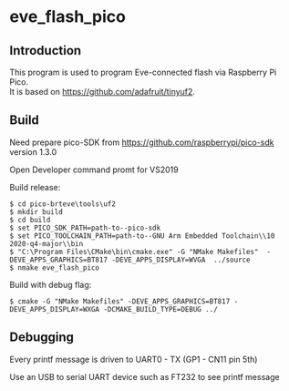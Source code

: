 # eve_flash_pico

## Introduction
This program is used to program Eve-connected flash via Raspberry Pi Pico.  
It is based on https://github.com/adafruit/tinyuf2. 

## Build 

Need prepare pico-SDK from https://github.com/raspberrypi/pico-sdk version 1.3.0

Open Developer command promt for VS2019

Build release:

```
$ cd pico-brteve\tools\uf2
$ mkdir build
$ cd build
$ set PICO_SDK_PATH=path-to--pico-sdk
$ set PICO_TOOLCHAIN_PATH=path-to--GNU Arm Embedded Toolchain\\10 2020-q4-major\\bin
$ "C:\Program Files\CMake\bin\cmake.exe" -G "NMake Makefiles"  -DEVE_APPS_GRAPHICS=BT817 -DEVE_APPS_DISPLAY=WVGA  ../source
$ nmake eve_flash_pico
```

Build with debug flag:

```
$ cmake -G "NMake Makefiles" -DEVE_APPS_GRAPHICS=BT817 -DEVE_APPS_DISPLAY=WXGA -DCMAKE_BUILD_TYPE=DEBUG ../
```

## Debugging

Every printf message is driven to UART0 - TX (GP1 - CN11 pin 5th)

Use an USB to serial UART device such as FT232 to see printf message


